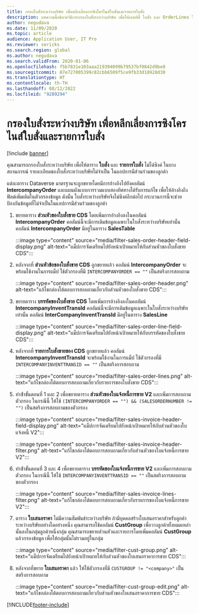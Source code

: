 ```yaml
---
title: กรองใบสั่งระหว่างบริษัท เพื่อหลีกเลี่ยงการซิงโครไนส์ใบสั่งและรายการใบสั่ง
description: บทความนี้อธิบายวิธีการกรองใบสั่งระหว่างบริษัท เพื่อให้เอนทิตี้ ใบสั่ง และ OrderLines ไม่ได้ซิงค์
author: negudava
ms.date: 11/09/2020
ms.topic: article
audience: Application User, IT Pro
ms.reviewer: sericks
ms.search.region: global
ms.author: negudava
ms.search.validFrom: 2020-01-06
ms.openlocfilehash: f5b7831e103aaa219394099b79537bf0842d9be8
ms.sourcegitcommit: 87e727005399c82cbb6509f5ce9fb33d18928d30
ms.translationtype: HT
ms.contentlocale: th-TH
ms.lasthandoff: 08/12/2022
ms.locfileid: "9289294"
---
```

# <a name="filter-intercompany-orders-to-avoid-syncing-orders-and-orderlines"></a>กรองใบสั่งระหว่างบริษัท เพื่อหลีกเลี่ยงการซิงโครไนส์ใบสั่งและรายการใบสั่ง

[!include [banner](../../includes/banner.md)]

คุณสามารถกรองใบสั่งระหว่างบริษัท เพื่อให้ตาราง **ใบสั่ง** และ **รายการใบสั่ง** ไม่ได้ซิงค์ ในบางสถานการณ์ รายละเอียดของใบสั่งระหว่างบริษัทไม่จำเป็น ในแอปการมีส่วนร่วมของลูกค้า

แต่ละตาราง Dataverse มาตรฐานจะถูกขยายโดยมีการอ้างอิงไปยังคอลัมน์ **IntercompanyOrder** และแผนผังแบบการรวมแบบสองทิศทางได้รับการแก้ไข เพื่อให้อ้างอิงถึงฟิลด์เพิ่มเติมในตัวกรองข้อมูล ดังนั้น ใบสั่งระหว่างบริษัทจึงไม่ซิงค์อีกต่อไป กระบวนการนี้จะช่วยป้องกันข้อมูลที่ไม่จำเป็นในแอปการมีส่วนร่วมของลูกค้า

1. ขยายตาราง **ส่วนหัวของใบสั่งขาย CDS** โดยเพิ่มการอ้างอิงลงในคอลัมน์ **IntercompanyOrder** คอลัมน์นี้จะมีการเติมข้อมูลเฉพาะในใบสั่งระหว่างบริษัทเท่านั้น คอลัมน์ **IntercompanyOrder** มีอยู่ในตาราง **SalesTable**

    :::image type="content" source="media/filter-sales-order-header-field-display.png" alt-text="แม็ปการจัดเตรียมไปยังหน้าเป้าหมายให้กับส่วนหัวของใบสั่งขาย CDS":::

2. หลังจากที่ **ส่วนหัวข้อของใบสั่งขาย CDS** ถูกขยายแล้ว คอลัมน์ **IntercompanyOrder** จะพร้อมใช้งานในการแม็ป ใช้ตัวกรองที่มี `INTERCOMPANYORDER == ""` เป็นสตริงการสอบถาม

    :::image type="content" source="media/filter-sales-order-header.png" alt-text="แก้ไขกล่องโต้ตอบการสอบถามเกี่ยวกับส่วนหัวของใบสั่งขาย CDS":::

3. ขยายตาราง **บรรทัดของใบสั่งขาย CDS** โดยเพิ่มการอ้างอิงลงในคอลัมน์ **IntercompanyInventTransId** คอลัมน์นี้จะมีการเติมข้อมูลเฉพาะในใบสั่งระหว่างบริษัทเท่านั้น คอลัมน์ **InterCompanyInventTransId** มีอยู่ในตาราง **SalesLine**

    :::image type="content" source="media/filter-sales-order-line-field-display.png" alt-text="แม็ปการจัดเตรียมไปยังหน้าเป้าหมายให้กับบรรทัดของใบสั่งขาย CDS":::

4. หลังจากที่ **รายการใบสั่งขายของ CDS** ถูกขยายแล้ว คอลัมน์ **IntercompanyInventTransId** จะพร้อมใช้งานในการแม็ป ใช้ตัวกรองที่มี `INTERCOMPANYINVENTTRANSID == ""` เป็นสตริงการสอบถาม

    :::image type="content" source="media/filter-sales-order-lines.png" alt-text="แก้ไขกล่องโต้ตอบการสอบถามเกี่ยวกับรายการของใบสั่งขาย CDS":::

5. ทําซ้ําขั้นตอนที่ 1 และ 2 เพื่อขยายตาราง **ส่วนหัวของใบแจ้งหนี้การขาย V2** และเพิ่มการสอบถามตัวกรอง ในกรณีนี้ ให้ใช้ `(INTERCOMPANYORDER == "") && (SALESORDERNUMBER != "")` เป็นสตริงการสอบถามของตัวกรอง

    :::image type="content" source="media/filter-sales-invoice-header-field-display.png" alt-text="แม็ปการจัดเตรียมไปยังหน้าเป้าหมายให้กับส่วนหัวของใบแจ้งหนี้ V2":::

    :::image type="content" source="media/filter-sales-invoice-header-filter.png" alt-text="แก้ไขกล่องโต้ตอบการสอบถามเกี่ยวกับส่วนหัวของใบแจ้งหนี้การขาย V2":::

6. ทําซ้ําขั้นตอนที่ 3 และ 4 เพื่อขยายตาราง **บรรทัดของใบแจ้งหนี้การขาย V2** และเพิ่มการสอบถามตัวกรอง ในกรณีนี้ ให้ใช้ `INTERCOMPANYINVENTTRANSID == ""` เป็นสตริงการสอบถามของตัวกรอง

    :::image type="content" source="media/filter-sales-invoice-lines-filter.png" alt-text="แก้ไขกล่องโต้ตอบการสอบถามเกี่ยวกับรายการของใบแจ้งหนี้การขาย V2":::

7. ตาราง **ใบเสนอราคา** ไม่มีความสัมพันธ์ระหว่างบริษัท ถ้ามีบุคคลสร้างใบเสนอราคาสำหรับลูกค้าระหว่างบริษัทอย่างใดอย่างหนึ่ง คุณสามารถใช้คอลัมน์ **CustGroup** เพื่อวางลูกค้าทั้งหมดเหล่านั้นลงในกลุ่มลูกค้าหนึ่งกลุ่ม คุณสามารถขยายส่วนหัวและรายการโดยเพิ่มคอลัมน์ **CustGroup** แล้วกรองข้อมูล เพื่อให้กลุ่มนั้นไม่รวมอยู่ในกลุ่ม

    :::image type="content" source="media/filter-cust-group.png" alt-text="แม็ปการจัดเตรียมไปยังหน้าเป้าหมายให้กับส่วนหัวของใบเสนอราคาการขาย CDS":::

8. หลังจากที่ขยาย **ใบเสนอราคา** แล้ว ให้ใช้ตัวกรองที่มี `CUSTGROUP != "<company>"` เป็นสตริงการสอบถาม

    :::image type="content" source="media/filter-cust-group-edit.png" alt-text="แก้ไขกล่องโต้ตอบการสอบถามเกี่ยวกับส่วนหัวของใบเสนอราคาการขาย CDS":::


[!INCLUDE[footer-include](../../../../includes/footer-banner.md)]
